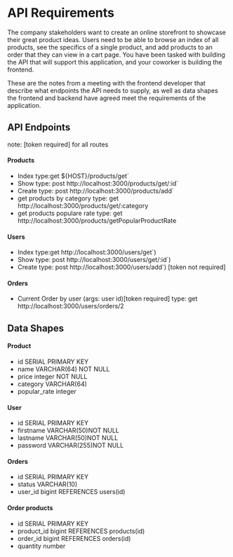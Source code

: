 # API Requirements

The company stakeholders want to create an online storefront to showcase their great product ideas. Users need to be able to browse an index of all products, see the specifics of a single product, and add products to an order that they can view in a cart page. You have been tasked with building the API that will support this application, and your coworker is building the frontend.

These are the notes from a meeting with the frontend developer that describe what endpoints the API needs to supply, as well as data shapes the frontend and backend have agreed meet the requirements of the application.

## API Endpoints

note: [token required] for all routes

#### Products

- Index type:get ${HOST}/products/get`
- Show type: post http://localhost:3000/products/get/:id`
- Create type: post http://localhost:3000/products/add`
- get products by category type: get http://localhost:3000/products/get/:category
- get products populare rate type: get http://localhost:3000/products/getPopularProductRate

#### Users

- Index type:get http://localhost:3000/users/get`)
- Show type: post http://localhost:3000/users/get/:id`)
- Create type: post http://localhost:3000/users/add`) [token not required]

#### Orders

- Current Order by user (args: user id)[token required] type: get http://localhost:3000/users/orders/2

## Data Shapes

#### Product

- id SERIAL PRIMARY KEY
- name VARCHAR(64) NOT NULL
- price integer NOT NULL
- category VARCHAR(64)
- popular_rate integer

#### User

- id SERIAL PRIMARY KEY
- firstname VARCHAR(50)NOT NULL
- lastname VARCHAR(50)NOT NULL
- password VARCHAR(255)NOT NULL

#### Orders

- id SERIAL PRIMARY KEY
- status VARCHAR(10)
- user_id bigint REFERENCES users(id)

#### Order products

- id SERIAL PRIMARY KEY
- product_id bigint REFERENCES products(id)
- order_id bigint REFERENCES orders(id)
- quantity number
